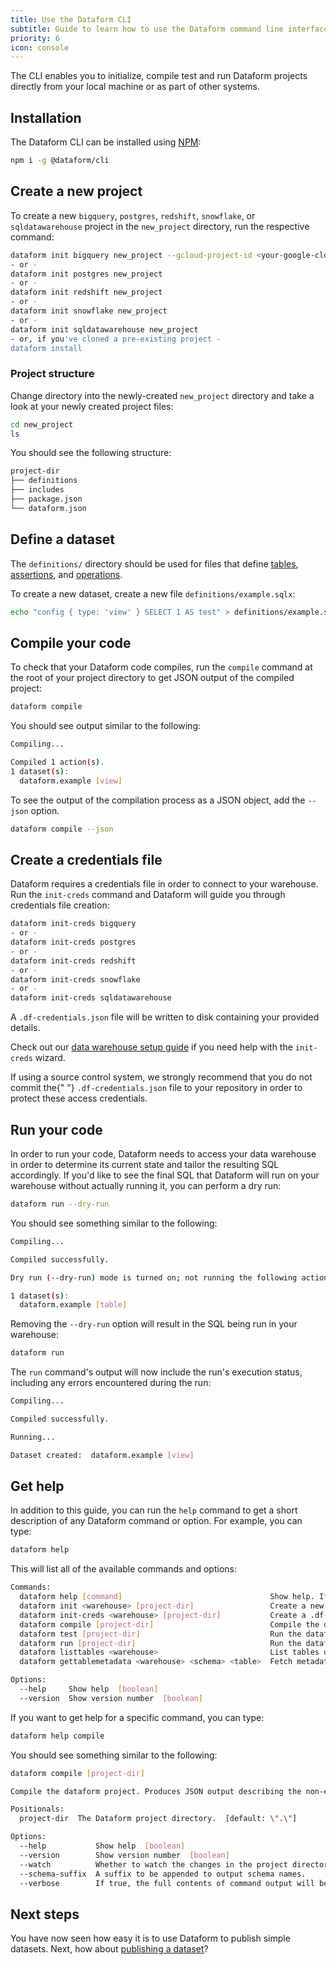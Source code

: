 ```yaml
---
title: Use the Dataform CLI
subtitle: Guide to learn how to use the Dataform command line interface tool.
priority: 6
icon: console
---
```


The CLI enables you to initialize, compile test and run Dataform projects directly from your local machine or as part of other systems.

## Installation

The Dataform CLI can be installed using <a target="_blank" rel="noopener" href="https://www.npmjs.com/get-npm">NPM</a>:

```bash
npm i -g @dataform/cli
```

## Create a new project

To create a new `bigquery`, `postgres`, `redshift`, `snowflake`, or `sqldatawarehouse` project in the `new_project` directory, run the respective command:

```bash
dataform init bigquery new_project --gcloud-project-id <your-google-cloud-project-id>
- or -
dataform init postgres new_project
- or -
dataform init redshift new_project
- or -
dataform init snowflake new_project
- or -
dataform init sqldatawarehouse new_project
- or, if you've cloned a pre-existing project -
dataform install 
```

### Project structure

Change directory into the newly-created `new_project` directory and take a look at your newly created project files:

```bash
cd new_project
ls
```

You should see the following structure:

```bash
project-dir
├── definitions
├── includes
├── package.json
└── dataform.json
```

## Define a dataset

The `definitions/` directory should be used for files that define [tables](../guides/datasets), [assertions](../guides/assertions), and [operations](../guides/operations).

To create a new dataset, create a new file `definitions/example.sqlx`:

```bash
echo "config { type: 'view' } SELECT 1 AS test" > definitions/example.sqlx
```

## Compile your code

To check that your Dataform code compiles, run the `compile` command at the root of your project directory to get JSON output of the compiled project:

```bash
dataform compile
```

You should see output similar to the following:

```bash
Compiling...

Compiled 1 action(s).
1 dataset(s):
  dataform.example [view]
```

To see the output of the compilation process as a JSON object, add the `--json` option.

```bash
dataform compile --json
```

## Create a credentials file

Dataform requires a credentials file in order to connect to your warehouse. Run the `init-creds` command and Dataform will guide you through credentials file creation:

```bash
dataform init-creds bigquery
- or -
dataform init-creds postgres
- or -
dataform init-creds redshift
- or -
dataform init-creds snowflake
- or -
dataform init-creds sqldatawarehouse
```

A `.df-credentials.json` file will be written to disk containing your provided details.

Check out our [data warehouse setup guide](../dataform-web/guides/set-up-warehouse) if you need help with the `init-creds` wizard.

<div className="bp3-callout bp3-icon-info-sign bp3-intent-warning" markdown="1">
  If using a source control system, we strongly recommend that you do not commit the{" "}
  <code>.df-credentials.json</code> file to your repository in order to protect these access
  credentials.
</div>

## Run your code

In order to run your code, Dataform needs to access your data warehouse in order to determine its current state and tailor the resulting
SQL accordingly. If you'd like to see the final SQL that Dataform will run on your warehouse without actually running it, you can perform a dry run:

```bash
dataform run --dry-run
```

You should see something similar to the following:

```bash
Compiling...

Compiled successfully.

Dry run (--dry-run) mode is turned on; not running the following actions against your warehouse:

1 dataset(s):
  dataform.example [table]
```

Removing the `--dry-run` option will result in the SQL being run in your warehouse:

```bash
dataform run
```

The `run` command's output will now include the run's execution status, including any errors encountered during the run:

```bash
Compiling...

Compiled successfully.

Running...

Dataset created:  dataform.example [view]
```

## Get help

In addition to this guide, you can run the `help` command to get a short description of any Dataform command or option. For example, you can type:

```bash
dataform help
```

This will list all of the available commands and options:

```bash
Commands:
  dataform help [command]                                 Show help. If [command] is specified, the help is for the given command.
  dataform init <warehouse> [project-dir]                 Create a new dataform project.
  dataform init-creds <warehouse> [project-dir]           Create a .df-credentials.json file for dataform to use when accessing your warehouse.
  dataform compile [project-dir]                          Compile the dataform project. Produces JSON output describing the non-executable graph.
  dataform test [project-dir]                             Run the dataform project\'s unit tests on the configured data warehouse.
  dataform run [project-dir]                              Run the dataform project\'s scripts on the configured data warehouse.
  dataform listtables <warehouse>                         List tables on the configured data warehouse.
  dataform gettablemetadata <warehouse> <schema> <table>  Fetch metadata for a specified table.

Options:
  --help     Show help  [boolean]
  --version  Show version number  [boolean]
```

If you want to get help for a specific command, you can type:

```bash
dataform help compile
```

You should see something similar to the following:

```bash
dataform compile [project-dir]

Compile the dataform project. Produces JSON output describing the non-executable graph.

Positionals:
  project-dir  The Dataform project directory.  [default: \".\"]

Options:
  --help           Show help  [boolean]
  --version        Show version number  [boolean]
  --watch          Whether to watch the changes in the project directory.  [boolean] [default: false]
  --schema-suffix  A suffix to be appended to output schema names.
  --verbose        If true, the full contents of command output will be output (containing fully compiled SQL, etc).  [boolean] [default: false]
```

## Next steps

You have now seen how easy it is to use Dataform to publish simple datasets. Next, how about [publishing a dataset](../guides/datasets)?

